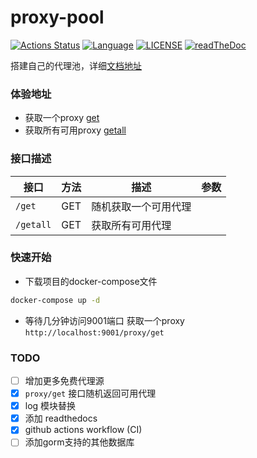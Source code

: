 # proxy-pool

[![Actions Status](https://github.com/kagxin/proxy-pool/workflows/Build/badge.svg)](https://github.com/kagxin/proxy-pool/actions)
[![Language](https://img.shields.io/badge/language-gloang-blue.svg)](https://golang.org/)
[![LICENSE](https://img.shields.io/badge/license-MIT-000000.svg)](https://github.com/kagxin/proxy-pool/blob/master/LICENSE)
[![readTheDoc](https://readthedocs.org/projects/golang-proxy-pool/badge/?version=latest)](https://golang-proxy-pool.readthedocs.io)

搭建自己的代理池，详细[文档地址](https://golang-proxy-pool.readthedocs.io/)

### 体验地址
* 获取一个proxy [get](http://81.68.131.249:9001/proxy/get)
* 获取所有可用proxy [getall](http://81.68.131.249:9001/proxy/getall)

### 接口描述

|接口|方法|描述|参数|
|-|-|-|-|
|`/get`|GET|随机获取一个可用代理||
|`/getall`|GET|获取所有可用代理||

### 快速开始
* 下载项目的docker-compose文件
```bash
docker-compose up -d
```

* 等待几分钟访问9001端口
获取一个proxy `http://localhost:9001/proxy/get`

### TODO
- [ ] 增加更多免费代理源
- [x] `proxy/get` 接口随机返回可用代理
- [x] log 模块替换
- [x] 添加 readthedocs
- [x] github actions workflow (CI)
- [ ] 添加gorm支持的其他数据库
